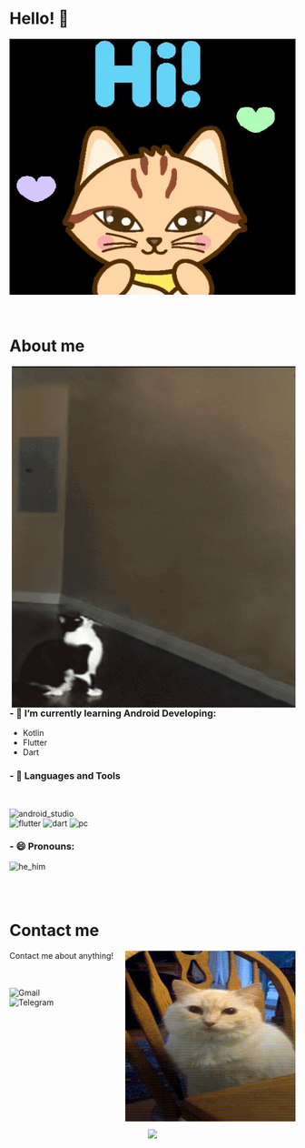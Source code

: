 # Hello! 👋

<div align="center">
<img height="450" width="700" alt="GIF" align="center" src="https://github.com/IPseudoNemoI/IPseudoNemoI/blob/main/assets/hicat.gif">
</div>

</br>
</br>


# About me

<img height="600" width="500" alt="GIF" align="right" src="https://github.com/IPseudoNemoI/IPseudoNemoI/blob/main/assets/nlo.gif">

### - 🌱 I’m currently learning Android Developing:
- Kotlin
- Flutter
- Dart

### - 🔭 Languages and Tools
</br>

<p align="left">

<!-- For more icons please follow  https://github.com/MikeCodesDotNET/ColoredBadges -->
<img src="https://github.com/IPseudoNemoI/ColoredBadges/blob/master/svg/dev/tools/android_studio_colour.svg" alt="android_studio"  width="160" height="80">
</br>
<img src="https://github.com/IPseudoNemoI/ColoredBadges/blob/master/svg/dev/frameworks/flutter.svg" alt="flutter" width="120" height="80">
<img src="https://github.com/IPseudoNemoI/ColoredBadges/blob/master/svg/dev/languages/dart.svg" alt="dart" width="120" height="80">
<img src="https://github.com/IPseudoNemoI/ColoredBadges/blob/master/svg/devices/pc.svg" alt="pc" width="120" height="80">
</p>

### - 😄 Pronouns: 

<p align="left">

<!-- For more icons please follow  https://github.com/MikeCodesDotNET/ColoredBadges -->
<img src="https://github.com/IPseudoNemoI/ColoredBadges/blob/master/svg/pronouns/hehim.svg" alt="he_him"  width="120" height="80">

</p>

</br>
</br>


# Contact me 

<p>


<img height="300" width="300" align="right" alt="GIF" src="https://github.com/IPseudoNemoI/IPseudoNemoI/blob/main/assets/weneedtotalk.gif">


Contact me about anything!

</br>
</br>

<a href="mailto:nemoarkoni@mail.ru">
 <img align="left" alt="Gmail" width="170" hight="140" src="https://github.com/IPseudoNemoI/ColoredBadges/blob/master/svg/social/gmail.svg"/>
</a>
<a href="https://t.me/ipseudonemoi">
  <img align="left" alt="Telegram" width="170" hight="140" src="https://github.com/IPseudoNemoI/ColoredBadges/blob/master/svg/social/telegram.svg"/>
</a>
</p>
 

</br>
</br>
</br>
</br>
</br>
</br>
</br>
</br>
</br>
</br>
</br>
</br>
</br>


<p align="center">
  <a href="https://github.com/anuraghazra/github-readme-stats">
    <img  src="https://github-readme-stats-sigma-five.vercel.app/api?username=IPseudoNemoI&show_icons=true&theme=onedark"/>
  </a>
</p>
